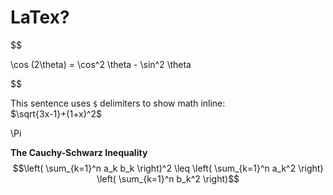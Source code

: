 # LaTex?

$$

\cos (2\theta) = \cos^2 \theta - \sin^2 \theta

$$

This sentence uses `$` delimiters to show math inline:  
$\sqrt{3x-1}+(1+x)^2$

\Pi

**The Cauchy-Schwarz Inequality**
$$\left( \sum_{k=1}^n a_k b_k \right)^2 \leq \left( \sum_{k=1}^n a_k^2 \right) \left( \sum_{k=1}^n b_k^2 \right)$$
